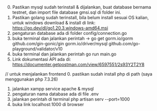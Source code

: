 0. Pastikan mysql sudah terinstall & dijalankan, buat database bernama testnet, dan import file database gmsi.sql di folder ini.
1. Pastikan golang sudah terinstall, bila belum install sesuai OS kalian, untuk windows download & install di link: https://go.dev/dl/go1.20.3.windows-amd64.msi
2. pengaturan database ada di folder config/connection.go
3. buka terminal dan jalankan perintah -> go get gorm.io/gorm github.com/gin-gonic/gin gorm.io/driver/mysql github.com/go-playground/validator/v10
4. buka terminal dan jalankan perintah go run main.go
5. Link dokumentasi API ada di: https://documenter.getpostman.com/view/6597551/2s93Y2T2Y8

// untuk menjalankan frontend
0. pastikan sudah install php di path (saya menggunakan php 7.3.26)
1. jalankan xampp service apache & mysql
2. pengaturan nama database ada di file .env
3. jalankan perintah di terminal php artisan serv --port=1000
4. buka link localhost:1000 di browser